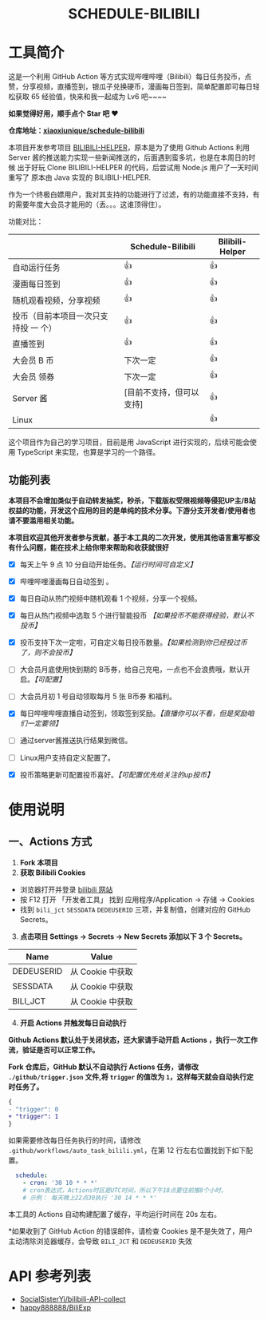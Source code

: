 <div align="center">
<h1 align="center">
SCHEDULE-BILIBILI
</h1>
</div>


# 工具简介

这是一个利用 GitHub Action 等方式实现哔哩哔哩（Bilibili）每日任务投币，点赞，分享视频，直播签到，银瓜子兑换硬币，漫画每日签到，简单配置即可每日轻松获取 65 经验值，快来和我一起成为 Lv6 吧~~~~

**如果觉得好用，顺手点个 Star 吧 ❤**

**仓库地址：[xiaoxiunique/schedule-bilibili](https://github.com/xiaoxiunique/schedule-bilibili)**



本项目开发参考项目 [BILIBILI-HELPER](https://github.com/JunzhouLiu/BILIBILI-HELPER)，原本是为了使用 Github Actions 利用 Server 酱的推送能力实现一些新闻推送的，后面遇到蛮多坑，也是在本周日的时候 出于好玩 Clone BILIBILI-HELPER 的代码，后尝试用 Node.js 用户了一天时间 重写了 原本由 Java 实现的 BILIBILI-HELPER.



作为一个终极白嫖用户，我对其支持的功能进行了过滤，有的功能直接不支持，有的需要年度大会员才能用的（丢。。。这谁顶得住）。

功能对比：

|                                      | Schedule-Bilibili        | Bilibili-Helper |
| ------------------------------------ | ------------------------ | --------------- |
| 自动运行任务                         | 👍                        | 👍               |
| 漫画每日签到                         | 👍                        | 👍               |
| 随机观看视频，分享视频               | 👍                        | 👍               |
| 投币（目前本项目一次只支持投 一 个） | 👍                        | 👍               |
| 直播签到                             | 👍                        | 👍               |
| 大会员 B 币                          | 下次一定                 | 👍               |
| 大会员 领券                          | 下次一定                 | 👍               |
| Server 酱                            | [目前不支持，但可以支持] | 👍               |
| Linux                                |                          | 👍               |



这个项目作为自己的学习项目，目前是用 JavaScript 进行实现的，后续可能会使用 TypeScript 来实现，也算是学习的一个路径。

## 功能列表

**本项目不会增加类似于自动转发抽奖，秒杀，下载版权受限视频等侵犯UP主/B站权益的功能，开发这个应用的目的是单纯的技术分享。下游分支开发者/使用者也请不要滥用相关功能。**

**本项目欢迎其他开发者参与贡献，基于本工具的二次开发，使用其他语言重写都没有什么问题，能在技术上给你带来帮助和收获就很好**





* [x] 每天上午 9 点 10 分自动开始任务。*【运行时间可自定义】*
* [x] 哔哩哔哩漫画每日自动签到 。
* [x] 每日自动从热门视频中随机观看 1 个视频，分享一个视频。
* [x] 每日从热门视频中选取 5 个进行智能投币 *【如果投币不能获得经验，默认不投币】*
* [x] 投币支持下次一定啦，可自定义每日投币数量。*【如果检测到你已经投过币了，则不会投币】*
* [ ] 大会员月底使用快到期的 B币券，给自己充电，一点也不会浪费哦，默认开启。*【可配置】*
* [ ] 大会员月初 1 号自动领取每月 5 张 B币券 和福利。
* [x] 每日哔哩哔哩直播自动签到，领取签到奖励。*【直播你可以不看，但是奖励咱们一定要领】*
* [ ] 通过server酱推送执行结果到微信。
* [ ] Linux用户支持自定义配置了。
* [x] 投币策略更新可配置投币喜好。*【可配置优先给关注的up投币】*
  



# 使用说明

## 一、Actions 方式

1. **Fork 本项目**
2. **获取 Bilibili Cookies**
- 浏览器打开并登录 [bilibili 网站](https://www.bilibili.com/)
- 按 F12 打开 「开发者工具」 找到 应用程序/Application -> 存储 -> Cookies
- 找到 `bili_jct` `SESSDATA` `DEDEUSERID` 三项，并复制值，创建对应的 GitHub Secrets。

3. **点击项目 Settings -> Secrets -> New Secrets 添加以下 3 个 Secrets。**

| Name       | Value            |
| ---------- | ---------------- |
| DEDEUSERID | 从 Cookie 中获取 |
| SESSDATA   | 从 Cookie 中获取 |
| BILI_JCT   | 从 Cookie 中获取 |



4. **开启 Actions 并触发每日自动执行**

**Github Actions 默认处于关闭状态，还大家请手动开启 Actions ，执行一次工作流，验证是否可以正常工作。**



**Fork 仓库后，GitHub 默认不自动执行 Actions 任务，请修改 `./github/trigger.json` 文件,将 `trigger` 的值改为 `1`，这样每天就会自动执行定时任务了。**

```patch
{
- "trigger": 0
+ "trigger": 1
}
```

如果需要修改每日任务执行的时间，请修改 `.github/workflows/auto_task_bilili.yml`，在第 12 行左右位置找到下如下配置。

```yml
  schedule:
    - cron: '30 10 * * *'
    # cron表达式，Actions时区是UTC时间，所以下午18点要往前推8个小时。
    # 示例： 每天晚上22点30执行 '30 14 * * *'
```

本工具的 Actions 自动构建配置了缓存，平均运行时间在 20s 左右。

*如果收到了 GitHub Action 的错误邮件，请检查 Cookies 是不是失效了，用户主动清除浏览器缓存，会导致 `BILI_JCT` 和 `DEDEUSERID` 失效



# API 参考列表

- [SocialSisterYi/bilibili-API-collect](https://github.com/SocialSisterYi/bilibili-API-collect)
- [happy888888/BiliExp](https://github.com/happy888888/BiliExp)

